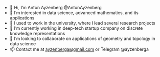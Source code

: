 - 👋 Hi, I’m Anton Ayzenberg @AntonAyzenberg
- 👀 I’m interested in data science, advanced mathematics, and its applications
- 🚀 I used to work in the university, where I lead several research projects
- 🌱 I’m currently working in deep-tech startup company on discrete knowledge representations 
- 💞️ I’m looking to collaborate on applications of geometry and topology in data science
- 📫 Contact me at ayzenberga@gmail.com or Telegram @ayzenberga

<!---
AntonAyzenberg/AntonAyzenberg is a ✨ special ✨ repository because its `README.md` (this file) appears on your GitHub profile.
You can click the Preview link to take a look at your changes.
--->
